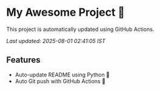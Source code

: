 # My Awesome Project 🚀

This project is automatically updated using GitHub Actions.

_Last updated: 2025-08-01 02:41:05 IST_

## Features
- Auto-update README using Python 🐍
- Auto Git push with GitHub Actions 🤖
